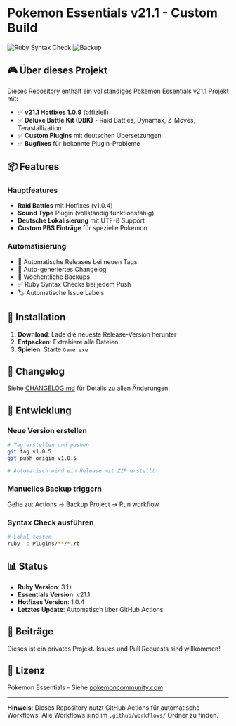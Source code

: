 # Pokemon Essentials v21.1 - Custom Build

![Ruby Syntax Check](https://github.com/99Problemsx/test-stuff/actions/workflows/ruby-syntax-check.yml/badge.svg)
![Backup](https://github.com/99Problemsx/test-stuff/actions/workflows/backup.yml/badge.svg)

## 🎮 Über dieses Projekt

Dieses Repository enthält ein vollständiges Pokemon Essentials v21.1 Projekt mit:

- ✅ **v21.1 Hotfixes 1.0.9** (offiziell)
- ✅ **Deluxe Battle Kit (DBK)** - Raid Battles, Dynamax, Z-Moves, Terastallization
- ✅ **Custom Plugins** mit deutschen Übersetzungen
- ✅ **Bugfixes** für bekannte Plugin-Probleme

## 📦 Features

### Hauptfeatures
- **Raid Battles** mit Hotfixes (v1.0.4)
- **Sound Type** Plugin (vollständig funktionsfähig)
- **Deutsche Lokalisierung** mit UTF-8 Support
- **Custom PBS Einträge** für spezielle Pokémon

### Automatisierung
- 🤖 Automatische Releases bei neuen Tags
- 📝 Auto-generiertes Changelog
- 💾 Wöchentliche Backups
- ✅ Ruby Syntax Checks bei jedem Push
- 🏷️ Automatische Issue Labels

## 🚀 Installation

1. **Download**: Lade die neueste Release-Version herunter
2. **Entpacken**: Extrahiere alle Dateien
3. **Spielen**: Starte `Game.exe`

## 📝 Changelog

Siehe [CHANGELOG.md](Plugins/[DBK_003.1]%20Raid%20Battles%20Hotfixes/CHANGELOG.md) für Details zu allen Änderungen.

## 🔧 Entwicklung

### Neue Version erstellen

```bash
# Tag erstellen und pushen
git tag v1.0.5
git push origin v1.0.5

# Automatisch wird ein Release mit ZIP erstellt!
```

### Manuelles Backup triggern

Gehe zu: Actions → Backup Project → Run workflow

### Syntax Check ausführen

```bash
# Lokal testen
ruby -c Plugins/**/*.rb
```

## 📊 Status

- **Ruby Version**: 3.1+
- **Essentials Version**: v21.1
- **Hotfixes Version**: 1.0.4
- **Letztes Update**: Automatisch über GitHub Actions

## 🤝 Beiträge

Dieses ist ein privates Projekt. Issues und Pull Requests sind willkommen!

## 📄 Lizenz

Pokemon Essentials - Siehe [pokemoncommunity.com](https://www.pokemoncommunity.com/)

---

**Hinweis**: Dieses Repository nutzt GitHub Actions für automatische Workflows. Alle Workflows sind im `.github/workflows/` Ordner zu finden.

